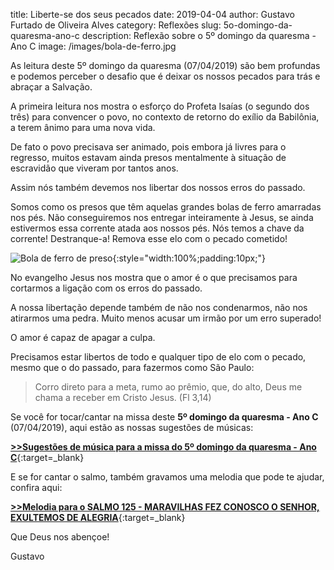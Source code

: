 title: Liberte-se dos seus pecados
date: 2019-04-04
author: Gustavo Furtado de Oliveira Alves
category: Reflexões
slug: 5o-domingo-da-quaresma-ano-c
description: Reflexão sobre o 5º domingo da quaresma - Ano C
image: /images/bola-de-ferro.jpg

As leitura deste 5º domingo da quaresma (07/04/2019) são bem profundas
e podemos perceber o desafio que é deixar os nossos pecados para trás e abraçar a Salvação.

A primeira leitura nos mostra o esforço do Profeta Isaías (o segundo dos três) para convencer o povo,
no contexto de retorno do exílio da Babilônia, a terem ânimo para uma nova vida.

De fato o povo precisava ser animado, pois embora já livres para o regresso,
muitos estavam ainda presos mentalmente à situação de escravidão que viveram por tantos anos.

Assim nós também devemos nos libertar dos nossos erros do passado.

Somos como os presos que têm aquelas grandes bolas de ferro amarradas nos pés.
Não conseguiremos nos entregar inteiramente à Jesus, se ainda estivermos essa corrente atada aos nossos pés.
Nós temos a chave da corrente! Destranque-a! Remova esse elo com o pecado cometido!

![Bola de ferro de preso](/images/bola-de-ferro.jpg){:style="width:100%;padding:10px;"}

No evangelho Jesus nos mostra que o amor é o que precisamos para cortarmos a ligação com os erros do passado.

A nossa libertação depende também de não nos condenarmos, não nos atirarmos uma pedra.
Muito menos acusar um irmão por um erro superado!

O amor é capaz de apagar a culpa.

Precisamos estar libertos de todo e qualquer tipo de elo com o pecado, mesmo que o do passado,
para fazermos como São Paulo:

> Corro direto para a meta, 
rumo ao prêmio, 
que, do alto, Deus me chama a receber 
em Cristo Jesus. (Fl 3,14)

Se você for tocar/cantar na missa deste **5º domingo da quaresma - Ano C** (07/04/2019), aqui estão as nossas sugestões de músicas:

[**>>Sugestões de música para a missa do 5º domingo da quaresma - Ano C**](https://musicasparamissa.com.br/sugestoes-para/5o-domingo-da-quaresma-ano-c/){:target=\_blank}

E se for cantar o salmo, também gravamos uma melodia que pode te ajudar, confira aqui:

[**>>Melodia para o SALMO 125 - MARAVILHAS FEZ CONOSCO O SENHOR, EXULTEMOS DE ALEGRIA**](https://musicasparamissa.com.br/musica/salmo-125-maravilhas-fez-conosco-o-senhor-exultemos-de-alegria/){:target=\_blank}

Que Deus nos abençoe!

Gustavo
